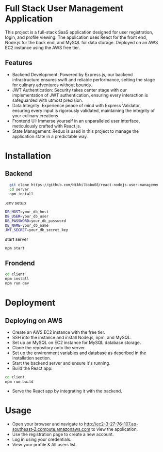 # Full Stack User Management Application

This project is a full-stack SaaS application designed for user registration, login, and profile viewing. The application uses React for the front end, Node.js for the back end, and MySQL for data storage. Deployed on an AWS EC2 instance using the AWS free tier. 


## Features
- Backend Development: Powered by Express.js, our backend infrastructure ensures swift and reliable performance, setting the stage for culinary adventures without bounds.
- JWT Authentication: Security takes center stage with our implementation of JWT authentication, ensuring every interaction is safeguarded with utmost precision.
- Data Integrity: Experience peace of mind with Express Validator, ensuring every input is rigorously validated, maintaining the integrity of your culinary creations.
- Frontend UI: Immerse yourself in an unparalleled user interface, meticulously crafted with React.js.
- State Management: Redux is used in this project to manage the application state in a predictable way.
# Installation

## Backend

```bash
  git clone https://github.com/Nikhilbabu08/react-nodejs-user-management.git
  cd server
  npm install

```
.env setup
```bash
DB_HOST=your_db_host
DB_USER=your_db_user
DB_PASSWORD=your_db_password
DB_NAME=your_db_name
JWT_SECRET=your_db_secret_key
```
start server
```bash
npm start
```
## Frondend
```bash
cd client
npm install
npm run dev
```
    
# Deployment
## Deploying on AWS
- Create an AWS EC2 instance with the free tier.
- SSH into the instance and install Node.js, npm, and MySQL.
- Set up an MySQL on EC2 instance for MySQL database storage.
- Clone the repository onto the server.
- Set up the environment variables and database as described in the Installation section.
- Start the backend server and ensure it's running.
- Build the React app:
```bash
cd client
npm run build
```
- Serve the React app by integrating it with the backend.
# Usage
- Open your browser and navigate to http://ec2-3-27-76-107.ap-southeast-2.compute.amazonaws.com to view the application.
- Use the registration page to create a new account.
- Log in using your credentials.
- View your profile & All users list.
